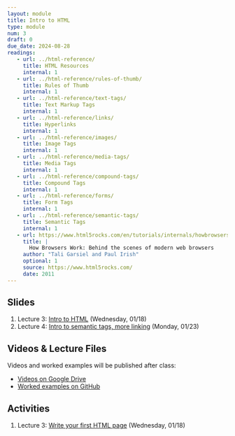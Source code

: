 ```yaml
---
layout: module
title: Intro to HTML
type: module
num: 3
draft: 0
due_date: 2024-08-28
readings:
   - url: ../html-reference/
     title: HTML Resources
     internal: 1
   - url: ../html-reference/rules-of-thumb/
     title: Rules of Thumb
     internal: 1
   - url: ../html-reference/text-tags/
     title: Text Markup Tags
     internal: 1
   - url: ../html-reference/links/
     title: Hyperlinks
     internal: 1
   - url: ../html-reference/images/
     title: Image Tags
     internal: 1
   - url: ../html-reference/media-tags/
     title: Media Tags
     internal: 1
   - url: ../html-reference/compound-tags/
     title: Compound Tags
     internal: 1
   - url: ../html-reference/forms/
     title: Form Tags
     internal: 1
   - url: ../html-reference/semantic-tags/
     title: Semantic Tags
     internal: 1
   - url: https://www.html5rocks.com/en/tutorials/internals/howbrowserswork/
     title: |
       How Browsers Work: Behind the scenes of modern web browsers
     author: "Tali Garsiel and Paul Irish"
     optional: 1
     source: https://www.html5rocks.com/
     date: 2011
---
```


## Slides
1. Lecture 3: <a href="https://docs.google.com/presentation/d/12WYA5s533mUD6tZOJw6KDkDb4otLQJhUIC_5V12Uu2I/edit?usp=sharing" target="_blank">Intro to HTML</a> (Wednesday, 01/18)
1. Lecture 4: <a href="https://docs.google.com/presentation/d/165uWV0UGuZ_lZ4ci0UCXxmoKDQb-lpv1gY2Q_XYaFA0/edit?usp=sharing" target="_blank">Intro to semantic tags, more linking</a> (Monday, 01/23)

## Videos & Lecture Files
Videos and worked examples will be published after class:
* <a href="https://drive.google.com/drive/folders/1b0RGogU8P2rKJAtcRpxMspHB919GUAXT?usp=sharing" target="_blank">Videos on Google Drive</a>
* <a href="https://github.com/vanwars/csci344" target="_blank">Worked examples on GitHub</a>

## Activities
1. Lecture 3: <a href="https://docs.google.com/document/d/1WcarSfoGJAqlcG0c-BLyKk6SoC8IIbBoTIpodAPG0HA/edit?usp=sharing" target="_blank">Write your first HTML page</a> (Wednesday, 01/18)


